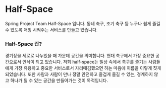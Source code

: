 # Half-Space
Spring Project Team Half-Space 입니다. 동네 축구, 조기 축구 등 누구나 쉽게 즐길 수 있도록 매칭 시켜주는 서비스를 만들고 있습니다. 



### Half-Space 란?

경기장을 세로로 나누었을 때 가운데 공간을 의미합니다. 현대 축구에서 가장 중요한 공간으로서 
인식이 되고 있습니다. 저희 half-space는 일상 속에서 축구를 즐기는 사람들에게 가장 유용하고 중요한 
서비스로서 자리매김했으면 하는 마음에 이름을 이렇게 짓게 되었습니다. 또한 사람과 사람이 만나 
정말 안전하고 즐겁게 즐길 수 있는, 경계하지 않고 하나가 될 수 있는 공간을 만들어가는 것이 목적입니다.

